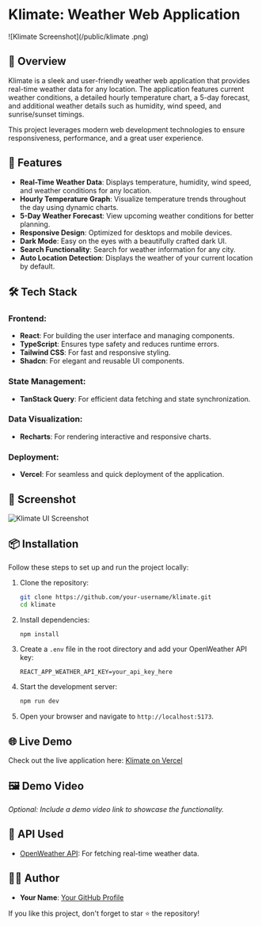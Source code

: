 # Klimate: Weather Web Application

![Klimate Screenshot](/public/klimate .png)

## 🌟 Overview

Klimate is a sleek and user-friendly weather web application that provides real-time weather data for any location. The application features current weather conditions, a detailed hourly temperature chart, a 5-day forecast, and additional weather details such as humidity, wind speed, and sunrise/sunset timings. 

This project leverages modern web development technologies to ensure responsiveness, performance, and a great user experience.

## 🚀 Features

- **Real-Time Weather Data**: Displays temperature, humidity, wind speed, and weather conditions for any location.
- **Hourly Temperature Graph**: Visualize temperature trends throughout the day using dynamic charts.
- **5-Day Weather Forecast**: View upcoming weather conditions for better planning.
- **Responsive Design**: Optimized for desktops and mobile devices.
- **Dark Mode**: Easy on the eyes with a beautifully crafted dark UI.
- **Search Functionality**: Search for weather information for any city.
- **Auto Location Detection**: Displays the weather of your current location by default.

## 🛠 Tech Stack

### Frontend:
- **React**: For building the user interface and managing components.
- **TypeScript**: Ensures type safety and reduces runtime errors.
- **Tailwind CSS**: For fast and responsive styling.
- **Shadcn**: For elegant and reusable UI components.

### State Management:
- **TanStack Query**: For efficient data fetching and state synchronization.

### Data Visualization:
- **Recharts**: For rendering interactive and responsive charts.

### Deployment:
- **Vercel**: For seamless and quick deployment of the application.

## 📸 Screenshot

![Klimate UI Screenshot](path-to-screenshot.png)  

## 📦 Installation

Follow these steps to set up and run the project locally:

1. Clone the repository:
   ```bash
   git clone https://github.com/your-username/klimate.git
   cd klimate
   ```

2. Install dependencies:
   ```bash
   npm install
   ```

3. Create a `.env` file in the root directory and add your OpenWeather API key:
   ```env
   REACT_APP_WEATHER_API_KEY=your_api_key_here
   ```

4. Start the development server:
   ```bash
   npm run dev
   ```

5. Open your browser and navigate to `http://localhost:5173`.

## 🌐 Live Demo

Check out the live application here: [Klimate on Vercel](https://klimatespace.vercel.app/)

## 🖼 Demo Video
_Optional: Include a demo video link to showcase the functionality._

## 🔗 API Used

- [OpenWeather API](https://openweathermap.org/api): For fetching real-time weather data.


## 🧑‍💻 Author

- **Your Name**: [Your GitHub Profile](https://github.com/thenamerahulkr)  

If you like this project, don't forget to star ⭐ the repository!
